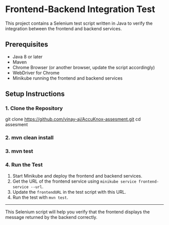 # Frontend-Backend Integration Test

This project contains a Selenium test script written in Java to verify the integration between the frontend and backend services.

## Prerequisites

- Java 8 or later
- Maven
- Chrome Browser (or another browser, update the script accordingly)
- WebDriver for Chrome
- Minikube running the frontend and backend services

## Setup Instructions

### 1. Clone the Repository

git clone https://github.com/vinay-aj/AccuKnox-assesment.git
cd assesment

### 2. mvn clean install

### 3. mvn test

### 4. **Run the Test**

1. Start Minikube and deploy the frontend and backend services.
2. Get the URL of the frontend service using `minikube service frontend-service --url`.
3. Update the `frontendURL` in the test script with this URL.
4. Run the test with `mvn test`.

---

This Selenium script will help you verify that the frontend displays the message returned by the backend correctly.

